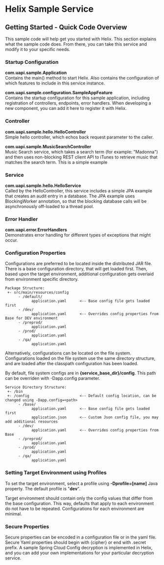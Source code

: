 # Helix Sample Service

## Getting Started - Quick Code Overview
This sample code will help get you started with Helix. This section explains what
the sample code does.  From there, you can take this service and modify it to
your specific needs.

### Startup Configuration
**com.uapi.sample.Application**<br>
Contains the main() method to start Helix.  Also contains the configuration of
which features to include in this service instance.

**com.uapi.sample.configuration.SampleAppFeature**<br>
Contains the startup configuration for this sample application, including
registration of controllers, endpoints, error handlers.  When developing
a new component, you can add it here to register it with Helix.

### Controller
**com.uapi.sample.hello.HelloController**<br>
Simple hello controller, which echos back request parameter to the caller.

**com.uapi.sample.MusicSearchController**<br>
Music Search service, which takes a search term (for example: "Madonna") and
then uses non-blocking REST client API to iTunes to retrieve music that matches
the search term.  This is a simple example

### Service
**com.uapi.sample.hello.HelloService**<br>
Called by the HelloController, this service includes a simple JPA example
that creates an audit entry in a database.  The JPA example uses BlockingWorker
annotation, so that the blocking database calls will be asynchronously off-loaded
to a thread pool.

### Error Handler
**com.uapi.error.ErrorHandlers**<br>
Demonstrates error handling for different types of exceptions that might occur.

### Configuration Properties
Configurations are preferred to be located inside the distributed JAR file.
There is a base configuration directory, that will get loaded first.
Then, based upon the target environment, additional configuration gets overlaid from environment specific directory.

```
Package Structure:
 +- src/main/resources/config
      - /default/
            application.yaml      <-- Base config file gets loaded first
      - /dev/
            application.yaml      <-- Overrides config properties from Base for DEV environment
      - /preprod/
            application.yaml
      - /prod/
            application.yaml
      - /qa/
            application.yaml
```

Alternatively, configurations can be located on the file system.  Configurations loaded on the file system use the same
directory structure, and are loaded after the classpath configuration has been loaded.

By default, file system configs are in **{service_base_dir}/config**.  This path can be overriden with -Dapp.config parameter.

```
Service Directory Structure:
 +- /bin
 +- /config                       <-- Default config location, can be changed using -Dapp.config=<path>
      - /base/
            application.yaml      <-- Base config file gets loaded first
            application.json      <-- Custom Json config file, you may add additional resources
      - /dev/
            application.yaml      <-- Overrides config properties from Base
      - /preprod/
            application.yaml
      - /prod/
            application.yaml
      - /qa/
            application.yaml
```

### Setting Target Environment using Profiles
To set the target environment, select a profile using **-Dprofile=[name]** Java property.  The default profile is "**dev**".

Target environment should contain only the config values that differ from the base configuration.  This way,
defaults that apply to each environment do not have to be repeated.  Configurations for each environment are minimal.

### Secure Properties
Secure properties can be encoded in a configuration file or in the yaml file.
Secure Yaml properties should begin with {cipher} or end with .secret prefix.
A sample Spring Cloud Config decryption is implemented in Helix, and you can
add your own implementations for your particular decryption service.
